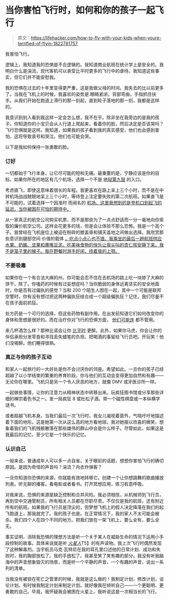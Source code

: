 # 当你害怕飞行时，如何和你的孩子一起飞行

> 原文：<https://lifehacker.com/how-to-fly-with-your-kids-when-youre-terrified-of-flyin-1822781757>

我害怕飞行。

逻辑上，我知道我的恐惧是不合逻辑的。我知道商业航班在统计学上是安全的。我明白什么是湍流，现代客机可以承受比平时更多的飞行中的虐待。我知道这些事实，但它们并不能安慰我。



我的恐惧在过去的十年里变得更严重，这是我做父母的时间。我失去的比以前更多了。当我在飞机上的时候，我喜欢的姿势是:眼睛紧闭，背部弯曲，手指抓住扶手。从我们开始在跑道上滑行的那一刻起，直到轮子落地的那一刻，我都是这样的。

我意识到别人看到我这样一定会怎么想，我不在乎。除非坐在我旁边的是我的孩子。你知道你的小宝贝会从人行道上爬起来，看着你的脸，然后决定是否该哭吗？飞行恐惧就是这样。我知道，如果我的孩子看到我的真实感受，他们也会感到害怕，这将导致哀号和哭泣。他们也可能会哭。

以下是我如何保持一张勇敢的脸。

### **订好**

一切都始于飞行本身。让它尽可能的短和无痛。最重要的是，宁静应该是你的目标。如果你所在的地区有几个机场，选择一个不是 [地狱第九层](http://money.cnn.com/2015/07/28/news/laguardia-airport-cuomo-worst/index.html) 的入口。

考虑直飞，即使这意味着很长的车程。我更喜欢在路上呆上三个小时，而不是在中转机场战战兢兢地呆上三个小时，等待登上注定要失败的第二次航班。如果直飞是不可能的，试着选择一个因准时 而闻名的 [机场。这里我想到的是登机口到起飞的延迟，当你被困在可怕的期待中。](http://fortune.com/2016/05/25/worst-airports-summer-travel/)

从一家真正的航空公司购买机票，而不是那些为了一点点舒适而一分一毫地向你索取的廉价航空公司。这样会花更多的钱，但是会让体验不那么恐怖。我是一个高个子。我曾经在飞机座位上被迫在粉碎的膝盖骨和铺天盖地之间做出选择。我欣赏那些意识到腿部空间 价值的载体 [。吃点小点心也不错。我乘坐的最后一趟航班供应水果、奶酪、坚果和鹰嘴豆泥。吃美味食物的快乐让我尖叫的杏仁核安静下来。我不是笼子里的猴子。我在野餐时游手好闲，挠着我的上颚。](https://www.cntraveler.com/stories/2015-10-27/the-airlines-with-the-most-legroom-a-tall-travelers-guide)

### **不要吸毒**

如果你在一个有合法大麻的州，你可能会忍不住在去机场的路上吃一块掺了大麻的饼干。除了。你嗑药的时候有过妄想症吗？当你脆弱的身体远离坚实的安全地面时，你是否有过偏执的感觉？当和 200 个陌生人困在一起，其中一个可能是联邦空警时，你有没有想过把这两种偏执狂结合成一个超级偏执狂？记住，我们尽量不在孩子面前抓狂。

处方药是一个可行的选择，但这些药物有副作用。在出发前知道它们如何改变你的身体和思想是很好的。而在治疗你对飞行的恐惧方面， [他们可能连](https://www.psychologytoday.com/blog/conquer-fear-flying/201407/anti-anxiety-medication-and-flying) 都不管用。

来几杯酒怎么样？那种比诺会让你 [比平时](https://www.cntraveler.com/stories/2015-10-27/the-airlines-with-the-most-legroom-a-tall-travelers-guide) 更醉。此外，如果你马虎，你会让你的伴侣承担分发零食和寻找丢失蜡笔的负担。把喝酒的事留给飞行员吧。开玩笑！他们没喝醉。他们睡得很熟。

### **真正与你的孩子互动**

和家人一起旅行的一大好处是你不会讨厌你的邻座。希望如此。一旦你的孩子已经超越了以小学结束的繁重的养育阶段，你与他们的互动会变得更加自然和有趣——无论你在哪里。飞机只是另一个令人厌恶的地方，就像 DMV 或牙医诊所一样。

一起做些事情，让你的注意力从精神状态中转移出来。玩疯狂图书馆或分享那些详细的禅宗着色书之一。发一局疯狂 8 或杜松子酒。带一个磁性棋盘或一本纵横字谜书。

或者超越飞机本身。当我们最后一次飞行时，我女儿凝视着窗外，气喘吁吁地描述着下面的地形。这是她第一次从这么高的地方看地球。我对她报以欣喜的微笑，想象着我们的飞机残骸散落在那些雄伟的群山中会是什么样子。尽管如此，如果这是我最后的记忆，至少它是一个快乐的记忆。

### **认识自己**

一般来说，普通成年人可以多一点自省。关于眼前的话题，想想你害怕飞行的确切原因。是因为奇怪的声音吗？湍流？内衣炸弹客？

一旦你知道你恐惧的来源，你就能有效地转移它。创建一个让你想跳舞的歌曲播放列表。听无聊的播客。看电影或者看书。打开冥想应用，练习有意呼吸。

对我来说，恐惧的来源是缺乏控制和合并风险。我必须相信，从机械师到飞行员，再到空中交通管制员，所有相关人员都在尽职尽责。不仅仅是我的航班，还有附近所有的航班。如果我的飞行员是顶尖的，但梦想飞机上的假人决定降落在我们的起飞跑道上，那我就完了。我的孩子也是。在正常情况下，我的家人不太可能会被杀。我们四个人在四个不同的地方。把我们放在一架飞机上，要么全有，要么全无。

事实证明，消除我恐惧的理想方法是听一个关于某人在威胁生命的情况下运用小手段控制的故事。具体来说就是听 [*火星人*](http://podiumpublishing.com/the-martian-story/)T5】的有声读物。我上次飞行时偶然发现了这种解毒剂。当宇航员马克·瓦特尼在我的耳孔里口述他的日常计划、成功和失败时，我的胸部放松了。我的手放松了。我甚至笑了笑有趣的部分。我没有听我脑海中的声音想象毁灭的场景，而是听一个平静的声音，一个有趣的声音，说出一系列的清单。

当我没有被锁在死亡之管里的时候，我就是这么做的！我制定计划，修改计划，谈论计划。有时候我制定计划来制定计划。就好像我在倾听自己——一个更聪明、更勇敢的自己。毕竟，我怀疑我会被困在火星上。我听说这是一次相当长的飞行。